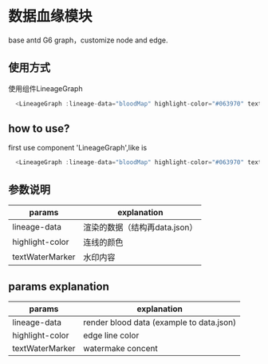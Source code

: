 # 数据血缘模块

base antd G6 graph，customize node and edge.

## 使用方式
使用组件LineageGraph
```javascript
  <LineageGraph :lineage-data="bloodMap" highlight-color="#063970" textWaterMarker="数据血缘" />
```
## how to use?
first use component 'LineageGraph',like is

```javascript
  <LineageGraph :lineage-data="bloodMap" highlight-color="#063970" textWaterMarker="数据血缘" />
```

## 参数说明 
| params    | explanation |
| -------- | ------- |
| lineage-data  | 渲染的数据（结构再data.json）   |
| highlight-color | 连线的颜色    |
| textWaterMarker    | 水印内容    |

## params explanation

| params    | explanation |
| -------- | ------- |
| lineage-data  | render blood data (example to data.json)  |
| highlight-color | edge line color     |
| textWaterMarker    | watermake concent    |